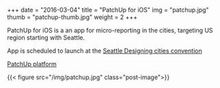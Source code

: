+++
date        = "2016-03-04"
title       = "PatchUp for iOS"
img 		= "patchup.jpg"
thumb		= "patchup-thumb.jpg"
weight		= 2
+++

PatchUp for iOS is a an app for micro-reporting in the cities, targeting US region starting with Seattle.

App is scheduled to launch at the <a target="_blank" href="http://nacto.org/conference/designing-cities-conference-seattle-2016/">Seattle Designing cities convention</a>


<a target="_blank" href="https://patchup.city/">PatchUp platform</a>

{{< figure src="/img/patchup.jpg" class="post-image">}}